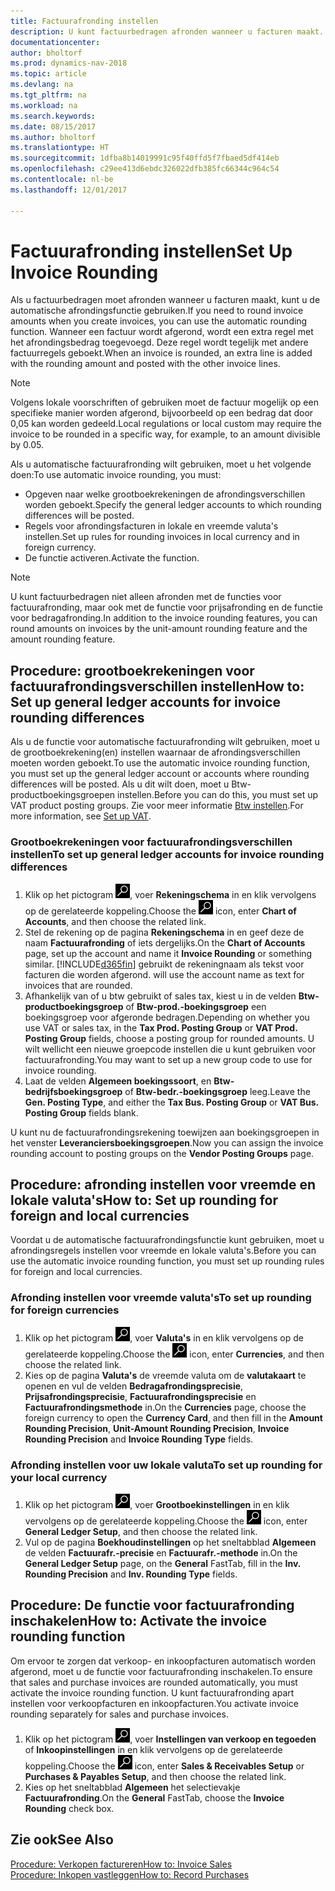 ```yaml
---
title: Factuurafronding instellen
description: U kunt factuurbedragen afronden wanneer u facturen maakt. Volgens lokale voorschriften of gebruiken moet de factuur mogelijk op een specifieke manier worden afgerond, bijvoorbeeld op een bedrag dat door 0,05 kan worden gedeeld.
documentationcenter: 
author: bholtorf
ms.prod: dynamics-nav-2018
ms.topic: article
ms.devlang: na
ms.tgt_pltfrm: na
ms.workload: na
ms.search.keywords: 
ms.date: 08/15/2017
ms.author: bholtorf
ms.translationtype: HT
ms.sourcegitcommit: 1dfba8b14019991c95f40ffd5f7fbaed5df414eb
ms.openlocfilehash: c29ee413d6ebdc326022dfb385fc66344c964c54
ms.contentlocale: nl-be
ms.lasthandoff: 12/01/2017

---
```

# <a name="set-up-invoice-rounding"></a><span data-ttu-id="559b4-104">Factuurafronding instellen</span><span class="sxs-lookup"><span data-stu-id="559b4-104">Set Up Invoice Rounding</span></span>
<span data-ttu-id="559b4-105">Als u factuurbedragen moet afronden wanneer u facturen maakt, kunt u de automatische afrondingsfunctie gebruiken.</span><span class="sxs-lookup"><span data-stu-id="559b4-105">If you need to round invoice amounts when you create invoices, you can use the automatic rounding function.</span></span> <span data-ttu-id="559b4-106">Wanneer een factuur wordt afgerond, wordt een extra regel met het afrondingsbedrag toegevoegd. Deze regel wordt tegelijk met andere factuurregels geboekt.</span><span class="sxs-lookup"><span data-stu-id="559b4-106">When an invoice is rounded, an extra line is added with the rounding amount and posted with the other invoice lines.</span></span>

> [!NOTE]  
>  <span data-ttu-id="559b4-107">Volgens lokale voorschriften of gebruiken moet de factuur mogelijk op een specifieke manier worden afgerond, bijvoorbeeld op een bedrag dat door 0,05 kan worden gedeeld.</span><span class="sxs-lookup"><span data-stu-id="559b4-107">Local regulations or local custom may require the invoice to be rounded in a specific way, for example, to an amount divisible by 0.05.</span></span>  
  
<span data-ttu-id="559b4-108">Als u automatische factuurafronding wilt gebruiken, moet u het volgende doen:</span><span class="sxs-lookup"><span data-stu-id="559b4-108">To use automatic invoice rounding, you must:</span></span>  
  
* <span data-ttu-id="559b4-109">Opgeven naar welke grootboekrekeningen de afrondingsverschillen worden geboekt.</span><span class="sxs-lookup"><span data-stu-id="559b4-109">Specify the general ledger accounts to which rounding differences will be posted.</span></span>  
* <span data-ttu-id="559b4-110">Regels voor afrondingsfacturen in lokale en vreemde valuta's instellen.</span><span class="sxs-lookup"><span data-stu-id="559b4-110">Set up rules for rounding invoices in local currency and in foreign currency.</span></span>  
* <span data-ttu-id="559b4-111">De functie activeren.</span><span class="sxs-lookup"><span data-stu-id="559b4-111">Activate the function.</span></span>  
  
> [!NOTE]  
>  <span data-ttu-id="559b4-112">U kunt factuurbedragen niet alleen afronden met de functies voor factuurafronding, maar ook met de functie voor prijsafronding en de functie voor bedragafronding.</span><span class="sxs-lookup"><span data-stu-id="559b4-112">In addition to the invoice rounding features, you can round amounts on invoices by the unit-amount rounding feature and the amount rounding feature.</span></span>  
 
## <a name="how-to-set-up-general-ledger-accounts-for-invoice-rounding-differences"></a><span data-ttu-id="559b4-113">Procedure: grootboekrekeningen voor factuurafrondingsverschillen instellen</span><span class="sxs-lookup"><span data-stu-id="559b4-113">How to: Set up general ledger accounts for invoice rounding differences</span></span>
<span data-ttu-id="559b4-114">Als u de functie voor automatische factuurafronding wilt gebruiken, moet u de grootboekrekening(en) instellen waarnaar de afrondingsverschillen moeten worden geboekt.</span><span class="sxs-lookup"><span data-stu-id="559b4-114">To use the automatic invoice rounding function, you must set up the general ledger account or accounts where rounding differences will be posted.</span></span> <span data-ttu-id="559b4-115">Als u dit wilt doen, moet u Btw-productboekingsgroepen instellen.</span><span class="sxs-lookup"><span data-stu-id="559b4-115">Before you can do this, you must set up VAT product posting groups.</span></span> <span data-ttu-id="559b4-116">Zie voor meer informatie [Btw instellen](finance-setup-vat.md).</span><span class="sxs-lookup"><span data-stu-id="559b4-116">For more information, see [Set up VAT](finance-setup-vat.md).</span></span>  
  
### <a name="to-set-up-general-ledger-accounts-for-invoice-rounding-differences"></a><span data-ttu-id="559b4-117">Grootboekrekeningen voor factuurafrondingsverschillen instellen</span><span class="sxs-lookup"><span data-stu-id="559b4-117">To set up general ledger accounts for invoice rounding differences</span></span>  
1. <span data-ttu-id="559b4-118">Klik op het pictogram ![Zoeken naar pagina of rapport](media/ui-search/search_small.png "pictogram Zoeken naar pagina of rapport"), voer **Rekeningschema** in en klik vervolgens op de gerelateerde koppeling.</span><span class="sxs-lookup"><span data-stu-id="559b4-118">Choose the ![Search for Page or Report](media/ui-search/search_small.png "Search for Page or Report icon") icon, enter **Chart of Accounts**, and then choose the related link.</span></span>  
2. <span data-ttu-id="559b4-119">Stel de rekening op de pagina **Rekeningschema** in en geef deze de naam **Factuurafronding** of iets dergelijks.</span><span class="sxs-lookup"><span data-stu-id="559b4-119">On the **Chart of Accounts** page, set up the account and name it **Invoice Rounding** or something similar.</span></span> [!INCLUDE[d365fin](includes/d365fin_md.md)]<span data-ttu-id="559b4-120"> gebruikt de rekeningnaam als tekst voor facturen die worden afgerond.</span><span class="sxs-lookup"><span data-stu-id="559b4-120"> will use the account name as text for invoices that are rounded.</span></span>  
3. <span data-ttu-id="559b4-121">Afhankelijk van of u btw gebruikt of sales tax, kiest u in de velden **Btw-productboekingsgroep** of **Btw-prod.-boekingsgroep** een boekingsgroep voor afgeronde bedragen.</span><span class="sxs-lookup"><span data-stu-id="559b4-121">Depending on whether you use VAT or sales tax, in the **Tax Prod. Posting Group** or **VAT Prod. Posting Group** fields, choose a posting group for rounded amounts.</span></span> <span data-ttu-id="559b4-122">U wilt wellicht een nieuwe groepcode instellen die u kunt gebruiken voor factuurafronding.</span><span class="sxs-lookup"><span data-stu-id="559b4-122">You may want to set up a new group code to use for invoice rounding.</span></span>
4. <span data-ttu-id="559b4-123">Laat de velden **Algemeen boekingssoort**, en **Btw-bedrijfsboekingsgroep** of **Btw-bedr.-boekingsgroep** leeg.</span><span class="sxs-lookup"><span data-stu-id="559b4-123">Leave the **Gen. Posting Type**, and either the **Tax Bus. Posting Group** or **VAT Bus. Posting Group** fields blank.</span></span> <!-- Why do we say to leave these blank, when there are a lot of other fields we also leave blank but don't mention? -->  
  
<span data-ttu-id="559b4-124">U kunt nu de factuurafrondingsrekening toewijzen aan boekingsgroepen in het venster **Leveranciersboekingsgroepen**.</span><span class="sxs-lookup"><span data-stu-id="559b4-124">Now you can assign the invoice rounding account to posting groups on the **Vendor Posting Groups** page.</span></span>  <!-- Why only the vendor posting groups? -->

## <a name="how-to-set-up-rounding-for-foreign-and-local-currencies"></a><span data-ttu-id="559b4-125">Procedure: afronding instellen voor vreemde en lokale valuta's</span><span class="sxs-lookup"><span data-stu-id="559b4-125">How to: Set up rounding for foreign and local currencies</span></span>
<span data-ttu-id="559b4-126">Voordat u de automatische factuurafrondingsfunctie kunt gebruiken, moet u afrondingsregels instellen voor vreemde en lokale valuta's.</span><span class="sxs-lookup"><span data-stu-id="559b4-126">Before you can use the automatic invoice rounding function, you must set up rounding rules for foreign and local currencies.</span></span>

### <a name="to-set-up-rounding-for-foreign-currencies"></a><span data-ttu-id="559b4-127">Afronding instellen voor vreemde valuta's</span><span class="sxs-lookup"><span data-stu-id="559b4-127">To set up rounding for foreign currencies</span></span>  
1. <span data-ttu-id="559b4-128">Klik op het pictogram ![Zoeken naar pagina of rapport](media/ui-search/search_small.png "pictogram Zoeken naar pagina of rapport"), voer **Valuta's** in en klik vervolgens op de gerelateerde koppeling.</span><span class="sxs-lookup"><span data-stu-id="559b4-128">Choose the ![Search for Page or Report](media/ui-search/search_small.png "Search for Page or Report icon") icon, enter **Currencies**, and then choose the related link.</span></span>  
2. <span data-ttu-id="559b4-129">Kies op de pagina **Valuta's** de vreemde valuta om de **valutakaart** te openen en vul de velden **Bedragafrondingsprecisie**, **Prijsafrondingsprecisie**, **Factuurafrondingsprecisie** en **Factuurafrondingsmethode** in.</span><span class="sxs-lookup"><span data-stu-id="559b4-129">On the **Currencies** page, choose the foreign currency to open the **Currency Card**, and then fill in the **Amount Rounding Precision**, **Unit-Amount Rounding Precision**, **Invoice Rounding Precision** and **Invoice Rounding Type** fields.</span></span>
  
### <a name="to-set-up-rounding-for-your-local-currency"></a><span data-ttu-id="559b4-130">Afronding instellen voor uw lokale valuta</span><span class="sxs-lookup"><span data-stu-id="559b4-130">To set up rounding for your local currency</span></span>
1. <span data-ttu-id="559b4-131">Klik op het pictogram ![Zoeken naar pagina of rapport](media/ui-search/search_small.png "pictogram Zoeken naar pagina of rapport"), voer **Grootboekinstellingen** in en klik vervolgens op de gerelateerde koppeling.</span><span class="sxs-lookup"><span data-stu-id="559b4-131">Choose the ![Search for Page or Report](media/ui-search/search_small.png "Search for Page or Report icon") icon, enter **General Ledger Setup**, and then choose the related link.</span></span>  
2. <span data-ttu-id="559b4-132">Vul op de pagina **Boekhoudinstellingen** op het sneltabblad **Algemeen** de velden **Factuurafr.-precisie** en **Factuurafr.-methode** in.</span><span class="sxs-lookup"><span data-stu-id="559b4-132">On the **General Ledger Setup** page, on the **General** FastTab, fill in the **Inv. Rounding Precision** and **Inv. Rounding Type** fields.</span></span>  

## <a name="how-to-activate-the-invoice-rounding-function"></a><span data-ttu-id="559b4-133">Procedure: De functie voor factuurafronding inschakelen</span><span class="sxs-lookup"><span data-stu-id="559b4-133">How to: Activate the invoice rounding function</span></span>  
<span data-ttu-id="559b4-134">Om ervoor te zorgen dat verkoop- en inkoopfacturen automatisch worden afgerond, moet u de functie voor factuurafronding inschakelen.</span><span class="sxs-lookup"><span data-stu-id="559b4-134">To ensure that sales and purchase invoices are rounded automatically, you must activate the invoice rounding function.</span></span> <span data-ttu-id="559b4-135">U kunt factuurafronding apart instellen voor verkoopfacturen en inkoopfacturen.</span><span class="sxs-lookup"><span data-stu-id="559b4-135">You activate invoice rounding separately for sales and purchase invoices.</span></span>

1. <span data-ttu-id="559b4-136">Klik op het pictogram ![Zoeken naar pagina of rapport](media/ui-search/search_small.png "pictogram Zoeken naar pagina of rapport"), voer **Instellingen van verkoop en tegoeden** of **Inkoopinstellingen** in en klik vervolgens op de gerelateerde koppeling.</span><span class="sxs-lookup"><span data-stu-id="559b4-136">Choose the ![Search for Page or Report](media/ui-search/search_small.png "Search for Page or Report icon") icon, enter **Sales & Receivables Setup** or **Purchases & Payables Setup**, and then choose the related link.</span></span>  
2. <span data-ttu-id="559b4-137">Kies op het sneltabblad **Algemeen** het selectievakje **Factuurafronding**.</span><span class="sxs-lookup"><span data-stu-id="559b4-137">On the **General** FastTab, choose the **Invoice Rounding** check box.</span></span>  
  
## <a name="see-also"></a><span data-ttu-id="559b4-138">Zie ook</span><span class="sxs-lookup"><span data-stu-id="559b4-138">See Also</span></span>  
[<span data-ttu-id="559b4-139">Procedure: Verkopen factureren</span><span class="sxs-lookup"><span data-stu-id="559b4-139">How to: Invoice Sales</span></span>](sales-how-invoice-sales.md)  
[<span data-ttu-id="559b4-140">Procedure: Inkopen vastleggen</span><span class="sxs-lookup"><span data-stu-id="559b4-140">How to: Record Purchases</span></span>](purchasing-how-record-purchases.md)
